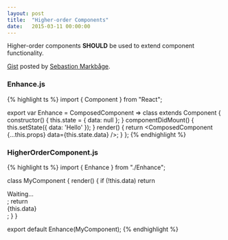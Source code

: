 ```yaml
---
layout: post
title:  "Higher-order Components"
date:   2015-03-11 00:00:00
---
```

Higher-order components **SHOULD** be used to extend component functionality.

[Gist](https://gist.github.com/sebmarkbage/ef0bf1f338a7182b6775) posted by
[Sebastion Markbåge](https://twitter.com/sebmarkbage).

### Enhance.js
{% highlight ts %}
import { Component } from "React";
 
export var Enhance = ComposedComponent => class extends Component {
  constructor() {
    this.state = { data: null };
  }
  componentDidMount() {
    this.setState({ data: 'Hello' });
  }
  render() {
    return <ComposedComponent {...this.props} data={this.state.data} />;
  }
};
{% endhighlight %}

### HigherOrderComponent.js
{% highlight ts %}
import { Enhance } from "./Enhance";
 
class MyComponent {
  render() {
    if (!this.data) return <div>Waiting...</div>;
    return <div>{this.data}</div>;
  }
}
 
export default Enhance(MyComponent);
{% endhighlight %}
